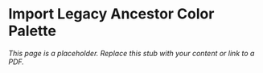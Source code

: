 #    Import Legacy Ancestor Color Palette

_This page is a placeholder. Replace this stub with your content or link to a PDF._
